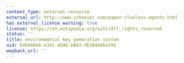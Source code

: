 ```yaml
---
content_type: external-resource
external_url: http://www.schneier.com/paper-clueless-agents.html
has_external_license_warning: true
license: https://en.wikipedia.org/wiki/All_rights_reserved
status: ''
title: environmental key generation system
uid: 64b66bb6-e341-4b98-b883-db384466e192
wayback_url: ''
---
```

